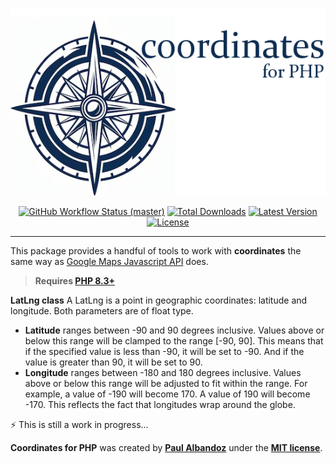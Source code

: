<p align="center">
    <img src="https://raw.githubusercontent.com/powlam/coordinates/main/docs/coordinatesLogo.png" height="300" alt="Coordinates for Php">
    <p align="center">
        <a href="https://github.com/powlam/coordinates/actions"><img alt="GitHub Workflow Status (master)" src="https://img.shields.io/github/actions/workflow/status/powlam/coordinates/tests.yml"></a>
        <a href="https://packagist.org/packages/powlam/coordinates"><img alt="Total Downloads" src="https://img.shields.io/packagist/dt/powlam/coordinates"></a>
        <a href="https://packagist.org/packages/powlam/coordinates"><img alt="Latest Version" src="https://img.shields.io/packagist/v/powlam/coordinates"></a>
        <a href="https://packagist.org/packages/powlam/coordinates"><img alt="License" src="https://img.shields.io/packagist/l/powlam/coordinates"></a>
    </p>
</p>

------
This package provides a handful of tools to work with **coordinates** the same way as [Google Maps Javascript API](https://developers.google.com/maps/documentation/javascript?hl=es-419) does.

> **Requires [PHP 8.3+](https://php.net/releases/)**

**LatLng class**
A LatLng is a point in geographic coordinates: latitude and longitude. Both parameters are of float type.

* **Latitude** ranges between -90 and 90 degrees inclusive. Values above or below this range will be clamped to the range [-90, 90]. This means that if the specified value is less than -90, it will be set to -90. And if the value is greater than 90, it will be set to 90.
* **Longitude** ranges between -180 and 180 degrees inclusive. Values above or below this range will be adjusted to fit within the range. For example, a value of -190 will become 170. A value of 190 will become -170. This reflects the fact that longitudes wrap around the globe.

⚡️ This is still a work in progress...

**Coordinates for PHP** was created by **[Paul Albandoz](https://github.com/powlam)** under the **[MIT license](https://opensource.org/licenses/MIT)**.
